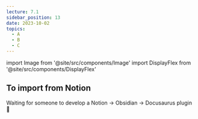 ```yaml
---
lecture: 7.1
sidebar_position: 13
date: 2023-10-02
topics:
  - A
  - B
  - C
---
```

import Image from '@site/src/components/Image'
import DisplayFlex from '@site/src/components/DisplayFlex'

## To import from Notion
Waiting for someone to develop a Notion → Obsidian → Docusaurus plugin 👀
